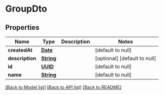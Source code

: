 # GroupDto
## Properties

Name | Type | Description | Notes
------------ | ------------- | ------------- | -------------
**createdAt** | [**Date**](DateTime.md) |  | [default to null]
**description** | [**String**](string.md) |  | [optional] [default to null]
**id** | [**UUID**](UUID.md) |  | [default to null]
**name** | [**String**](string.md) |  | [default to null]

[[Back to Model list]](../README.md#documentation-for-models) [[Back to API list]](../README.md#documentation-for-api-endpoints) [[Back to README]](../README.md)

